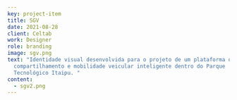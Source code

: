 ```yaml
---
key: project-item
title: SGV
date: 2021-08-28
client: Celtab
work: Designer
role: branding
image: sgv.png
text: "Identidade visual desenvolvida para o projeto de um plataforma de
  compartilhamento e mobilidade veicular inteligente dentro do Parque
  Tecnológico Itaipu. "
content:
  - sgv2.png
---
```

